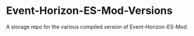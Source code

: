 # Event-Horizon-ES-Mod-Versions
A storage repo for the various compiled version of Event-Horizon-ES-Mod.
